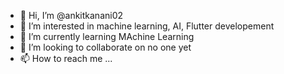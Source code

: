 - 👋 Hi, I’m @ankitkanani02
- 👀 I’m interested in machine learning, AI, Flutter developement
- 🌱 I’m currently learning MAchine Learning
- 💞️ I’m looking to collaborate on no one yet
- 📫 How to reach me ...

<!---
ankitkanani02/ankitkanani02 is a ✨ special ✨ repository because its `README.md` (this file) appears on your GitHub profile.
You can click the Preview link to take a look at your changes.
--->
